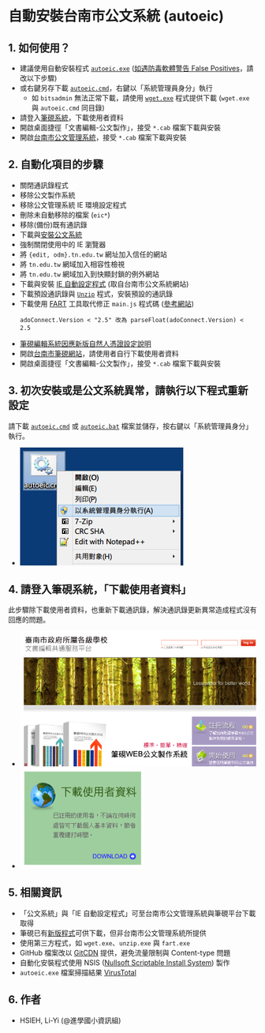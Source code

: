 # 自動安裝台南市公文系統 (autoeic)

## 1. 如何使用？
- 建議使用自動安裝程式 [`autoeic.exe`](https://raw.githubusercontent.com/lyshie/autoeic/master/autoeic.exe) ([如遇防毒軟體警告 False Positives](http://nsis.sourceforge.net/NSIS_False_Positives)，請改以下步驟)
- 或右鍵另存下載 [`autoeic.cmd`](https://raw.githubusercontent.com/lyshie/autoeic/master/autoeic.cmd)，右鍵以「系統管理員身分」執行
  - 如 `bitsadmin` 無法正常下載，請使用 [`wget.exe`](https://eternallybored.org/misc/wget/current/wget.exe) 程式提供下載 (`wget.exe` 與 `autoeic.cmd` 同目錄)
- 請登入[筆硯系統](http://edit.tn.edu.tw/)，下載使用者資料
- 開啟桌面捷徑「文書編輯-公文製作」，接受 `*.cab` 檔案下載與安裝
- 開啟[台南市公文管理系統](http://odm.tn.edu.tw/)，接受 `*.cab` 檔案下載與安裝

## 2. 自動化項目的步驟
- 關閉通訊錄程式
- 移除公文製作系統
- 移除公文管理系統 IE 環境設定程式
- 刪除未自動移除的檔案 (`eic*`)
- 移除(備份)既有通訊錄
- 下載與[安裝公文系統](http://edit.tn.edu.tw/kw/docnet/service/formbinder/install/down/docNinstall.msi)
- 強制關閉使用中的 IE 瀏覽器
- 將 `{edit, odm}.tn.edu.tw` 網址加入信任的網站
- 將 `tn.edu.tw` 網域加入相容性檢視
- 將 `tn.edu.tw` 網域加入到快顯封鎖的例外網站
- 下載與安裝 [IE 自動設定程式](http://odm.tn.edu.tw/SODFILE/TNSCH0001/DOWNLOAD/IE_SET.EXE) (取自台南市公文系統網站)
- 下載預設通訊錄與 [`Unzip`](http://www2.cs.uidaho.edu/~jeffery/win32/unzip.exe) 程式，安裝預設的通訊錄
- 下載使用 [FART](http://fart-it.sourceforge.net/) 工具取代修正 `main.js` 程式碼 ([參考網站](http://klcg.cloudop.tw/KLGService/ServicePlatForm.aspx))
  <pre><code>adoConnect.Version < "2.5" 改為 parseFloat(adoConnect.Version) < 2.5</code></pre>
- [筆硯編輯系統因應新版自然人憑證設定說明](http://odprj.tainan.gov.tw/UserFiles/20170802150905622/%E7%AD%86%E7%A1%AF%E7%B7%A8%E8%BC%AF%E7%B3%BB%E7%B5%B1%E5%9B%A0%E6%87%89%E6%96%B0%E7%89%88%E8%87%AA%E7%84%B6%E4%BA%BA%E6%86%91%E8%AD%89%E8%A8%AD%E5%AE%9A%E8%AA%AA%E6%98%8E.pdf)
- 開啟[台南市筆硯網站](http://edit.tn.edu.tw/)，請使用者自行下載使用者資料
- 開啟桌面捷徑「文書編輯-公文製作」，接受 `*.cab` 檔案下載與安裝

## 3. 初次安裝或是公文系統異常，請執行以下程式重新設定
請下載 [`autoeic.cmd`](https://gitcdn.xyz/repo/lyshie/autoeic/master/autoeic.cmd) 或 [`autoeic.bat`](https://gitcdn.xyz/repo/lyshie/autoeic/master/autoeic.bat) 檔案並儲存，按右鍵以「系統管理員身分」執行。
- ![Run as administrator](/run_as_admin.png)

## 4. 請登入筆硯系統，「下載使用者資料」
此步驟除下載使用者資料，也重新下載通訊錄，解決通訊錄更新異常造成程式沒有回應的問題。
- ![Login](/by.png)
- ![Download user data](/download.png)

## 5. 相關資訊
- 「公文系統」與「IE 自動設定程式」可至台南市公文管理系統與筆硯平台下載取得
- 筆硯已有[新版程式](http://klcg.cloudop.tw/KLGService/ServicePlatForm.aspx)可供下載，但非台南市公文管理系統所提供
- 使用第三方程式，如 `wget.exe`、`unzip.exe` 與 `fart.exe`
- GitHub 檔案改以 [GitCDN](https://gitcdn.xyz/) 提供，避免流量限制與 Content-type 問題
- 自動化安裝程式使用 NSIS ([Nullsoft Scriptable Install System](http://nsis.sourceforge.net/Main_Page)) 製作
- `autoeic.exe` 檔案掃描結果 [VirusTotal](https://www.virustotal.com/zh-tw/file/b65c60de549e6b1f932323317f73d3e2bea93809b2a3ee2c52ba5dbaa32863c8/analysis/1503678607/)

## 6. 作者
- HSIEH, Li-Yi (@進學國小資訊組)
